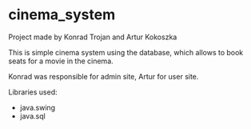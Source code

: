 # cinema_system

Project made by Konrad Trojan and Artur Kokoszka

This is simple cinema system using the database, which allows to book seats for a movie in the cinema.

Konrad was responsible for admin site, Artur for user site.

Libraries used:
- java.swing
- java.sql

